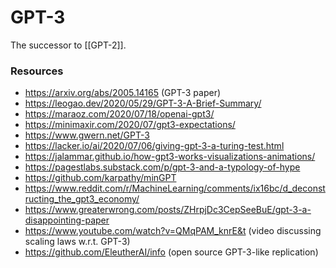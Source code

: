 # GPT-3

The successor to [[GPT-2]].

### Resources

- https://arxiv.org/abs/2005.14165 (GPT-3 paper)
- https://leogao.dev/2020/05/29/GPT-3-A-Brief-Summary/
- https://maraoz.com/2020/07/18/openai-gpt3/
- https://minimaxir.com/2020/07/gpt3-expectations/
- https://www.gwern.net/GPT-3
- https://lacker.io/ai/2020/07/06/giving-gpt-3-a-turing-test.html
- https://jalammar.github.io/how-gpt3-works-visualizations-animations/
- https://pagestlabs.substack.com/p/gpt-3-and-a-typology-of-hype
- https://github.com/karpathy/minGPT
- https://www.reddit.com/r/MachineLearning/comments/ix16bc/d_deconstructing_the_gpt3_economy/
- https://www.greaterwrong.com/posts/ZHrpjDc3CepSeeBuE/gpt-3-a-disappointing-paper
- https://www.youtube.com/watch?v=QMqPAM_knrE&t (video discussing scaling laws w.r.t. GPT-3)
- https://github.com/EleutherAI/info (open source GPT-3-like replication)
